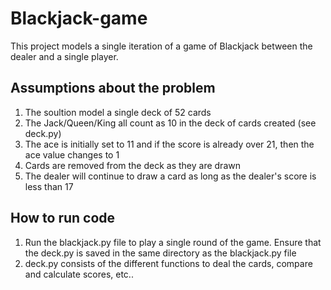 # Blackjack-game

This project models a single iteration of a game of Blackjack between the dealer and a single player.

## Assumptions about the problem
1) The soultion model a single deck of 52 cards
2) The Jack/Queen/King all count as 10 in the deck of cards created (see deck.py)
3) The ace is initially set to 11 and if the score is already over 21, then the ace value changes to 1
4) Cards are removed from the deck as they are drawn
5) The dealer will continue to draw a card as long as the dealer's score is less than 17


## How to run code
1) Run the blackjack.py file to play a single round of the game. Ensure that the deck.py is saved in the same directory as the blackjack.py file 
2) deck.py consists of the different functions to deal the cards, compare and calculate scores, etc..

